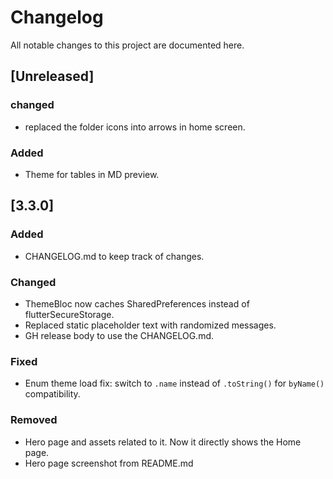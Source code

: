 # Changelog

All notable changes to this project are documented here.

## [Unreleased]
### changed
- replaced the folder icons into arrows in home screen.

### Added
- Theme for tables in MD preview.

## [3.3.0]
### Added
- CHANGELOG.md to keep track of changes.

### Changed
- ThemeBloc now caches SharedPreferences instead of flutterSecureStorage.
- Replaced static placeholder text with randomized messages.
- GH release body to use the CHANGELOG.md.

### Fixed
- Enum theme load fix: switch to `.name` instead of `.toString()` for `byName()` compatibility.

### Removed
- Hero page and assets related to it. Now it directly shows the Home page.
- Hero page screenshot from README.md
